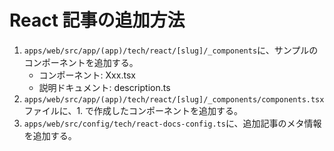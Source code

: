 # React 記事の追加方法

1. `apps/web/src/app/(app)/tech/react/[slug]/_components`に、サンプルのコンポーネントを追加する。
    - コンポーネント: Xxx.tsx
    - 説明ドキュメント: description.ts
2. `apps/web/src/app/(app)/tech/react/[slug]/_components/components.tsx`ファイルに、1. で作成したコンポーネントを追加する。
3. `apps/web/src/config/tech/react-docs-config.ts`に、追加記事のメタ情報を追加する。
